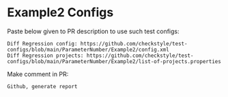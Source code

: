 # Example2 Configs
Paste below given to PR description to use such test configs:
```
Diff Regression config: https://github.com/checkstyle/test-configs/blob/main/ParameterNumber/Example2/config.xml
Diff Regression projects: https://github.com/checkstyle/test-configs/blob/main/ParameterNumber/Example2/list-of-projects.properties
```
Make comment in PR:
```
Github, generate report
```
